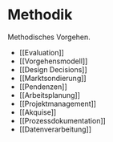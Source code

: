 # Methodik

Methodisches Vorgehen.

* [[Evaluation]]
* [[Vorgehensmodell]]
* [[Design Decisions]]
* [[Marktsondierung]]
* [[Pendenzen]]
* [[Arbeitsplanung]]
* [[Projektmanagement]]
* [[Akquise]]
* [[Prozessdokumentation]]
* [[Datenverarbeitung]]